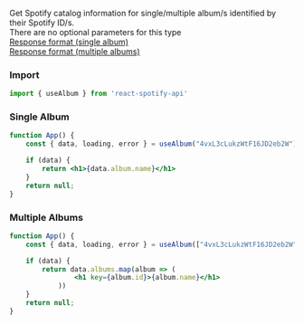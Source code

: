 Get Spotify catalog information for single/multiple album/s identified by their Spotify ID/s.<br/>
There are no optional parameters for this type<br/>
[Response format (single album)](https://developer.spotify.com/documentation/web-api/reference/albums/get-album/#response-format)<br/>
[Response format (multiple albums)](https://developer.spotify.com/documentation/web-api/reference/albums/get-several-albums/#response-format)<br/>

### Import
```js static
import { useAlbum } from 'react-spotify-api'
```

### Single Album
```jsx static
function App() {
    const { data, loading, error } = useAlbum("4vxL3cLukzWtF16JD2eb2W")

    if (data) {
        return <h1>{data.album.name}</h1>
    } 
    return null;
}
```

### Multiple Albums
```jsx static
function App() {
    const { data, loading, error } = useAlbum(["4vxL3cLukzWtF16JD2eb2W","7mv1ciCld5Bp1y6TDGtjQY"])

    if (data) {
        return data.albums.map(album => (
                <h1 key={album.id}>{album.name}</h1>
            ))
    } 
    return null;
}
```